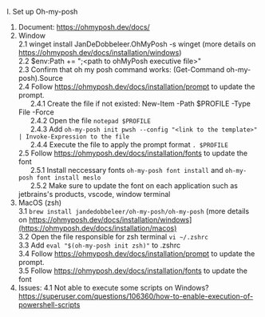 I. Set up Oh-my-posh
1. Document: https://ohmyposh.dev/docs/
2. Window<br>
   2.1 winget install JanDeDobbeleer.OhMyPosh -s winget (more details on https://ohmyposh.dev/docs/installation/windows)<br>
   2.2 $env:Path += ";\<path to ohMyPosh executive file>"<br>
   2.3 Confirm that oh my posh command works: (Get-Command oh-my-posh).Source<br>
   2.4 Follow https://ohmyposh.dev/docs/installation/prompt to update the prompt.<br>
     &nbsp;&nbsp;&nbsp;&nbsp;&nbsp;&nbsp;2.4.1 Create the file if not existed: New-Item -Path $PROFILE -Type File -Force<br>
     &nbsp;&nbsp;&nbsp;&nbsp;&nbsp;&nbsp;2.4.2 Open the file ```notepad $PROFILE```<br>
     &nbsp;&nbsp;&nbsp;&nbsp;&nbsp;&nbsp;2.4.3 Add ```oh-my-posh init pwsh --config "<link to the template>" | Invoke-Expression to the file```<br>
     &nbsp;&nbsp;&nbsp;&nbsp;&nbsp;&nbsp;2.4.4 Execute the file to apply the prompt format ```. $PROFILE```<br>
   2.5 Follow https://ohmyposh.dev/docs/installation/fonts to update the font<br>
     &nbsp;&nbsp;&nbsp;&nbsp;&nbsp;&nbsp;2.5.1 Install neccessary fonts ```oh-my-posh font install``` and ```oh-my-posh font install meslo```<br>
     &nbsp;&nbsp;&nbsp;&nbsp;&nbsp;&nbsp;2.5.2 Make sure to update the font on each application such as jetbrains's products, vscode, window terminal<br>
3. MacOS (zsh)<br>
   3.1 ```brew install jandedobbeleer/oh-my-posh/oh-my-posh``` (more details on https://ohmyposh.dev/docs/installation/windows](https://ohmyposh.dev/docs/installation/macos)<br>
   3.2 Open the file responsible for zsh terminal ```vi ~/.zshrc```<br>
   3.3 Add ```eval "$(oh-my-posh init zsh)"``` to .zshrc<br>
   3.4 Follow https://ohmyposh.dev/docs/installation/prompt to update the prompt.<br>
   3.5 Follow https://ohmyposh.dev/docs/installation/fonts to update the font<br>
4. Issues:
   4.1 Not able to execute some scripts on Windows? https://superuser.com/questions/106360/how-to-enable-execution-of-powershell-scripts

   
